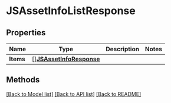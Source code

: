 # JSAssetInfoListResponse

## Properties

Name | Type | Description | Notes
------------ | ------------- | ------------- | -------------
**Items** | [][**JSAssetInfoResponse**](JSAssetInfoResponse.md) |  | 

## Methods


[[Back to Model list]](../README.md#documentation-for-models) [[Back to API list]](../README.md#documentation-for-api-endpoints) [[Back to README]](../README.md)


